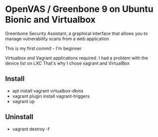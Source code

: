 # OpenVAS / Greenbone 9 on Ubuntu Bionic and Virtualbox

Greenbone Security Assistant, a graphical interface that allows you to manage vulnerability scans from a web application

This is my first commit - I'm beginner

Virtualbox and Vagrant applications required.
I had a problem with the device list on LXC
That's why I chose vagrant and VirtualBox

## Install
- apt install vagrant virtualbox-dkms
- vagrant plugin install vagrant-triggers
- vagrant up

## Uninstall
- vagrant destroy -f
